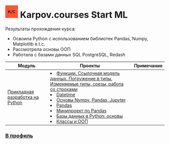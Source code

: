 # <img src="kc.png" height=40 width=40> Karpov.courses Start ML
Результаты прохождения курса:
  <ul> 
     <li> Освоила Python с использованием библиотек Pandas, Numpy, Matplotlib e.t.c. </li>
     <li> Рассмотрела основы ООП </li>
     <li> Работала с базами данных SQL PostgreSQL, Redash </li>
   </ul>

|Модуль| Проекты | Примечание |
|------|----------|-------|
|<a href='https://github.com/AlinAli16/Karpov.Courses/tree/main/karpov.courses_ml/Python'>Прикладная разработка на Python </a> | <li> <a href='https://github.com/AlinAli16/Karpov.Courses/blob/main/karpov.courses_ml/Python/lesson2_dz.ipynb'> Функции. Ссылочная модель данных. Погружение в типы. Изменяемые типы, срезы, работа со строками </a> </li> <li> <a href='https://github.com/AlinAli16/Karpov.Courses/blob/main/karpov.courses_ml/Python/lesson3_dz.ipynb'>Datetime </a> </li> <li> <a href='https://github.com/AlinAli16/Karpov.Courses/blob/main/karpov.courses_ml/Python/lesson4_dz_markdown.ipynb'>Основы Nympy, Pandas, Jupyter </a> </li> <li> <a href='https://github.com/AlinAli16/Karpov.Courses/blob/main/karpov.courses_ml/Python/lesson5_dz.ipynb'>Pandas </a> </li> <li> <a href='https://github.com/AlinAli16/Karpov.Courses/blob/main/karpov.courses_ml/Python/lesson5_miniproject.ipynb'>Минипроект по Pandas </a> </li> <li> <a href='https://github.com/AlinAli16/Karpov.Courses/blob/main/karpov.courses_ml/Python/lesson6_dz.ipynb'> Базы данных в Python: основы </a> </li>  <li> <a href='https://github.com/AlinAli16/Karpov.Courses/blob/main/karpov.courses_ml/Python/lesson7_dz.ipynb'> Классы и ООП </a> </li> |  |

  ### <a href='https://github.com/AlinAli16'> В профиль </a>
